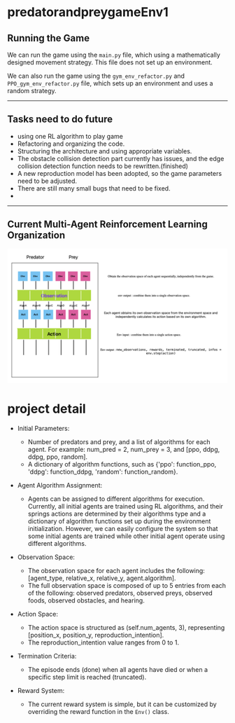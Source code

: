 
# predatorandpreygameEnv1

## Running the Game

We can run the game using the `main.py` file, which using a mathematically designed movement strategy. This file does not set up an environment.

We can also run the game using the `gym_env_refactor.py` and `PPO_gym_env_refactor.py` file, which sets up an environment and uses a random strategy.

---

## Tasks need to do future
- using one RL algorithm to play game
- Refactoring and organizing the code.
- Structuring the architecture and using appropriate variables.
- The obstacle collision detection part currently has issues, and the edge collision detection function needs to be rewritten.(finished)
- A new reproduction model has been adopted, so the game parameters need to be adjusted.
- There are still many small bugs that need to be fixed.
- 

---

## Current Multi-Agent Reinforcement Learning Organization

![Image Description](tools/README.png)
# project detail

- Initial Parameters:
    - Number of predators and prey, and a list of algorithms for each agent. For example: num_pred = 2, num_prey = 3, and [ppo, ddpg, ddpg, ppo, random].
    - A dictionary of algorithm functions, such as {'ppo': function_ppo, 'ddpg': function_ddpg, 'random': function_random}.

- Agent Algorithm Assignment:
    - Agents can be assigned to different algorithms for execution. Currently, all initial agents are trained using RL algorithms, and their springs actions are determined by their algorithms type and a dictionary of algorithm functions set up during the environment initialization. However, we can easily configure the system so that some initial agents are trained while other initial agent operate using different algorithms.

- Observation Space:
    - The observation space for each agent includes the following: [agent_type, relative_x, relative_y, agent.algorithm].
    - The full observation space is composed of up to 5 entries from each of the following: observed predators, observed preys, observed foods, observed obstacles, and hearing.

- Action Space:
    - The action space is structured as (self.num_agents, 3), representing [position_x, position_y, reproduction_intention].
    - The reproduction_intention value ranges from 0 to 1.

- Termination Criteria:
    - The episode ends (done) when all agents have died or when a specific step limit is reached (truncated).

- Reward System:
    - The current reward system is simple, but it can be customized by overriding the reward function in the `Env()` class.